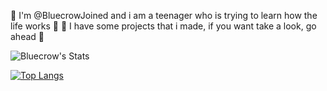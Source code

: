 👻 I'm @BluecrowJoined and i am a teenager who is trying to learn how the life works 👻
📌 I have some projects that i made, if you want take a look, go ahead 📌

![Bluecrow's Stats](https://github-readme-stats.vercel.app/api?username=bluecrowjoined&count_private=true&hide=issues&show_icons=true&theme=tokyonight&bg_color=0D1B2A&title_color=3E75B0&border_color=1B263B&icon_color=174271&text_color=ffffff&locale=en&hide_title=true)

[![Top Langs](https://github-readme-stats.vercel.app/api/top-langs/?username=bluecrowjoined&count_private=true&hide=issues&show_icons=true&theme=tokyonight&bg_color=0D1B2A&title_color=3E75B0&border_color=1B263B&icon_color=174271&text_color=ffffff&locale=en&layout=compact&hide_title=true)](https://github.com/anuraghazra/github-readme-stats)
